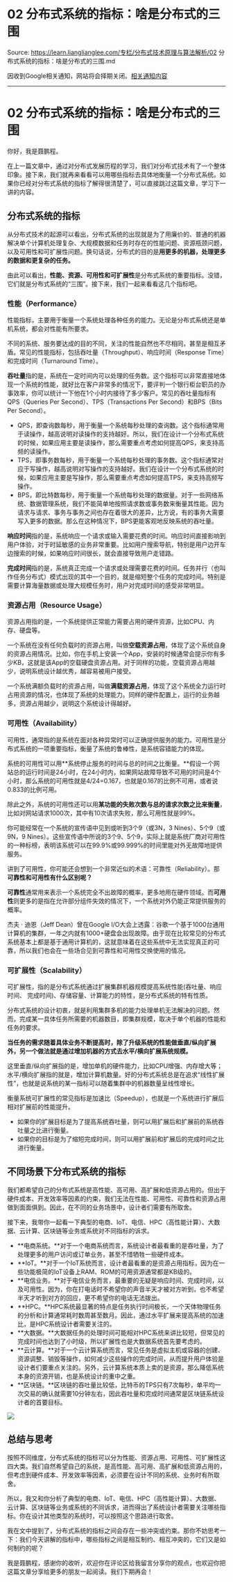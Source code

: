 # 02 分布式系统的指标：啥是分布式的三围 

Source: https://learn.lianglianglee.com/专栏/分布式技术原理与算法解析/02 分布式系统的指标：啥是分布式的三围.md

因收到Google相关通知，网站将会择期关闭。[相关通知内容](https://lumendatabase.org/notices/44265620)

---

# 02 分布式系统的指标：啥是分布式的三围

你好，我是聂鹏程。

在上一篇文章中，通过对分布式发展历程的学习，我们对分布式技术有了一个整体印象。接下来，我们就再来看看可以用哪些指标去具体地衡量一个分布式系统。如果你已经对分布式系统的指标了解得很清楚了，可以直接跳过这篇文章，学习下一讲的内容。

## 分布式系统的指标

从分布式技术的起源可以看出，分布式系统的出现就是为了用廉价的、普通的机器解决单个计算机处理复杂、大规模数据和任务时存在的性能问题、资源瓶颈问题，以及可用性和可扩展性问题。换句话说，分布式的目的是**用更多的机器，处理更多的数据和更复杂的任务。**

由此可以看出，**性能、资源、可用性和可扩展性**是分布式系统的重要指标。没错，它们就是分布式系统的“三围”。接下来，我们一起来看看这几个指标吧。

### 性能（Performance）

性能指标，主要用于衡量一个系统处理各种任务的能力。无论是分布式系统还是单机系统，都会对性能有所要求。

不同的系统、服务要达成的目的不同，关注的性能自然也不尽相同，甚至是相互矛盾。常见的性能指标，包括吞吐量（Throughput）、响应时间（Response Time）和完成时间（Turnaround Time）。

**吞吐量**指的是，系统在一定时间内可以处理的任务数。这个指标可以非常直接地体现一个系统的性能，就好比在客户非常多的情况下，要评判一个银行柜台职员的办事效率，你可以统计一下他在1个小时内接待了多少客户。常见的吞吐量指标有QPS（Queries Per Second）、TPS（Transactions Per Second）和BPS（Bits Per Second）。

* QPS，即查询数每秒，用于衡量一个系统每秒处理的查询数。这个指标通常用于读操作，越高说明对读操作的支持越好。所以，我们在设计一个分布式系统的时候，如果应用主要是读操作，那么需要重点考虑如何提高QPS，来支持高频的读操作。
* TPS，即事务数每秒，用于衡量一个系统每秒处理的事务数。这个指标通常对应于写操作，越高说明对写操作的支持越好。我们在设计一个分布式系统的时候，如果应用主要是写操作，那么需要重点考虑如何提高TPS，来支持高频写操作。
* BPS，即比特数每秒，用于衡量一个系统每秒处理的数据量。对于一些网络系统、数据管理系统，我们不能简单地按照请求数或事务数来衡量其性能。因为请求与请求、事务与事务之间也存在着很大的差异，比方说，有的事务大需要写入更多的数据。那么在这种情况下，BPS更能客观地反映系统的吞吐量。

**响应时间**指的是，系统响应一个请求或输入需要花费的时间。响应时间直接影响到用户体验，对于时延敏感的业务非常重要。比如用户搜索导航，特别是用户边开车边搜索的时候，如果响应时间很长，就会直接导致用户走错路。

**完成时间**指的是，系统真正完成一个请求或处理需要花费的时间。任务并行（也叫作任务分布式）模式出现的其中一个目的，就是缩短整个任务的完成时间。特别是需要计算海量数据或处理大规模任务时，用户对完成时间的感受非常明显。

### 资源占用（Resource Usage）

资源占用指的是，一个系统提供正常能力需要占用的硬件资源，比如CPU、内存、硬盘等。

一个系统在没有任何负载时的资源占用，叫做**空载资源占用**，体现了这个系统自身的资源占用情况。比如，你在手机上安装一个App，安装的时候通常会提示你有多少KB，这就是该App的空载硬盘资源占用。对于同样的功能，空载资源占用越少，说明系统设计越优秀，越容易被用户接受。

一个系统满额负载时的资源占用，叫做**满载资源占用**，体现了这个系统全力运行时占用资源的情况，也体现了系统的处理能力。同样的硬件配置上，运行的业务越多，资源占用越少，说明这个系统设计得越好。

### 可用性（Availability）

可用性，通常指的是系统在面对各种异常时可以正确提供服务的能力。可用性是分布式系统的一项重要指标，衡量了系统的鲁棒性，是系统容错能力的体现。

系统的可用性可以用**系统停止服务的时间与总的时间之比衡量。**假设一个网站总的运行时间是24小时，在24小时内，如果网站故障导致不可用的时间是4个小时，那么系统的可用性就是4/24=0.167，也就是0.167的比例不可用，或者说0.833的比例可用。

除此之外，系统的可用性还可以用**某功能的失败次数与总的请求次数之比来衡量**，比如对网站请求1000次，其中有10次请求失败，那么可用性就是99%。

你可能经常在一个系统的宣传语中见到或听到3个9（或3N，3 Nines）、5个9（或9N，9 Nines）。这些宣传语中所说的3个9、5个9，实际上就是系统厂商对可用性的一种标榜，表明该系统可以在99.9%或99.999%的时间里能对外无故障地提供服务。

讲到了可用性，你可能还会想到一个非常近似的术语：可靠性（Reliability）。那**可靠性和可用性有什么区别呢？**

**可靠性**通常用来表示一个系统完全不出故障的概率，更多地用在硬件领域。而**可用性**则更多的是指在允许部分组件失效的情况下，一个系统对外仍能正常提供服务的概率。

杰夫 · 迪恩（Jeff Dean）曾在Google I/O大会上透露：谷歌一个基于1000台通用计算机的集群，一年之内就有1000+硬盘会出现故障。由于现在比较常见的分布式系统基本上都是基于通用计算机的，这就意味着在这些系统中无法实现真正的可靠，所以我们也会在一些场合见到可靠性和可用性交换使用的情况。

### 可扩展性（Scalability）

可扩展性，指的是分布式系统通过扩展集群机器规模提高系统性能(吞吐量、响应时间、 完成时间)、存储容量、计算能力的特性，是分布式系统的特有性质。

分布式系统的设计初衷，就是利用集群多机的能力处理单机无法解决的问题。然而，完成某一具体任务所需要的机器数目，即集群规模，取决于单个机器的性能和任务的要求。

**当任务的需求随着具体业务不断提高时，除了升级系统的性能做垂直/纵向扩展外，另一个做法就是通过增加机器的方式去水平/横向扩展系统规模。**

这里垂直/纵向扩展指的是，增加单机的硬件能力，比如CPU增强、内存增大等；水平/横向扩展指的就是，增加计算机数量。好的分布式系统总是在追求“线性扩展性”，也就是说系统的某一指标可以随着集群中的机器数量呈线性增长。

衡量系统可扩展性的常见指标是加速比（Speedup），也就是一个系统进行扩展后相对扩展前的性能提升。

* 如果你的扩展目标是为了提高系统吞吐量，则可以用扩展后和扩展前的系统吞吐量之比进行衡量。
* 如果你的目标是为了缩短完成时间，则可以用扩展前和扩展后的完成时间之比进行衡量。

## 不同场景下分布式系统的指标

我们都希望自己的分布式系统是高性能、高可用、高扩展和低资源占用的。但出于硬件成本、开发效率等因素的约束，我们无法在性能、可用性、可靠性和资源占用做到面面俱到。因此，在不同的业务场景中，设计者们需要有所取舍。

接下来，我带你一起看一下典型的电商、IoT、电信、HPC（高性能计算）、大数据、云计算、区块链等业务或系统对不同指标的诉求。

* **电商系统。**对于一个电商系统而言，系统设计者最看重的是吞吐量，为了处理更多的用户访问或订单业务，甚至不惜牺牲一些硬件成本。
* **IoT。**对于一个IoT系统而言，设计者最看重的是资源占用指标，因为在一些功能极简的IoT设备上RAM、ROM的可用资源通常都是KB级的。
* **电信业务。**对于电信业务而言，最重要的无疑是响应时间、完成时间，以及可用性。因为，你在打电话时不希望你的声音半天才被对方听到，也不希望半天才听到对方的回应，更不希望你的电话无法拨出。
* **HPC。**HPC系统最显著的特点是任务执行时间极长，一个天体物理任务的分析和计算通常耗时数周甚至数月。因此，通过水平扩展来提高系统的加速比，是HPC系统设计者需要关注的。
* **大数据。**大数据任务的处理时间可能相对HPC系统来讲比较短，但常见的完成时间也达到了小时级，所以扩展性也是大数据系统首先要考虑的。
* **云计算。**对于一个云计算系统而言，常见任务是虚拟主机或容器的创建、资源调整、销毁等操作，如何减少这些操作的完成时间，从而提升用户体验是设计者们要重点关注的。另外，云计算系统本质上卖的是资源，那么降低系统本身的资源开销，也是系统设计的重中之重。
* **区块链。**区块链的吞吐量比较低，比特币的TPS只有7次每秒，单平均一次交易的确认就需要10分钟左右，因此吞吐量和完成时间通常是区块链系统设计者的首要目标。

![](assets/3af3c1ec78d3443084ed25b02e8c5a4b.jpg)

## 总结与思考

按照不同维度，分布式系统的指标可以分为性能、资源占用、可用性、可扩展性这四大类。我们自然希望自己的系统，是高性能、高可用、高扩展和低资源占用的，但考虑到硬件成本、开发效率等因素，必须要在设计不同的系统、业务时有所取舍。

所以，我又和你分析了典型的电商、IoT、电信、HPC（高性能计算）、大数据、云计算、区块链等业务或系统的不同诉求，进而得出了系统设计者需要关注哪些指标。你在设计其他类型的系统时，可以按照这个思路进行取舍。

我在文中提到了，分布式系统的指标之间会存在一些冲突或约束。那你不妨思考一下：我们今天讲解的指标中，哪些指标之间是相互制约、相互冲突的，它们又是如何制约的呢？

我是聂鹏程，感谢你的收听，欢迎你在评论区给我留言分享你的观点，也欢迎你把这篇文章分享给更多的朋友一起阅读。我们下期再会！